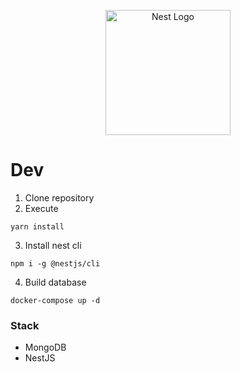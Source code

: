 <p align="center">
  <a href="http://nestjs.com/" target="blank"><img src="https://nestjs.com/img/logo-small.svg" width="200" alt="Nest Logo" /></a>
</p>

# Dev

1. Clone repository
2. Execute

```
yarn install
```

3. Install nest cli
```
npm i -g @nestjs/cli
```

4. Build database
```
docker-compose up -d
```


### Stack
* MongoDB
* NestJS

